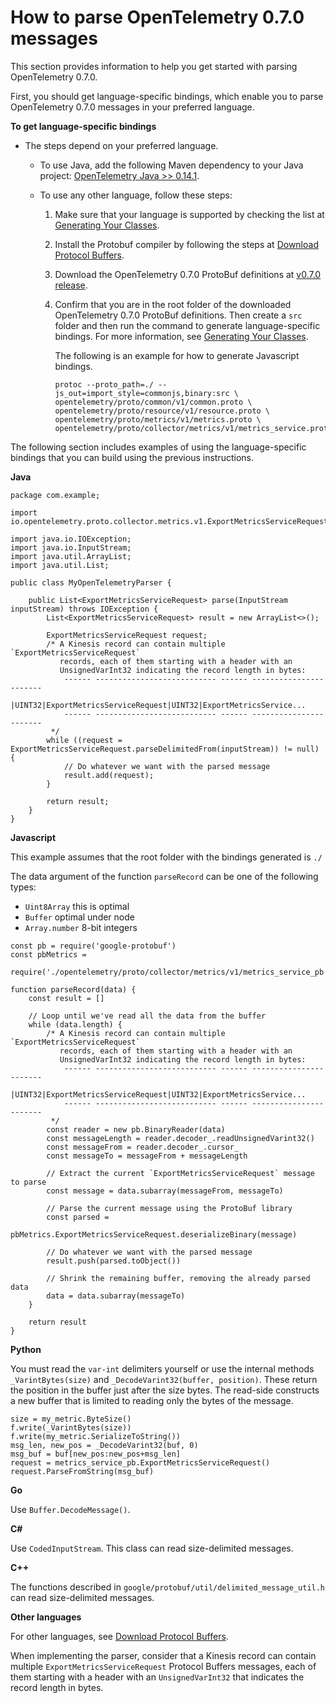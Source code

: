 # How to parse OpenTelemetry 0\.7\.0 messages<a name="CloudWatch-metric-streams-formats-opentelemetry-parse"></a>

This section provides information to help you get started with parsing OpenTelemetry 0\.7\.0\.

First, you should get language\-specific bindings, which enable you to parse OpenTelemetry 0\.7\.0 messages in your preferred language\.

**To get language\-specific bindings**
+ The steps depend on your preferred language\.
  + To use Java, add the following Maven dependency to your Java project: [OpenTelemetry Java >> 0\.14\.1](https://mvnrepository.com/artifact/io.opentelemetry/opentelemetry-proto/0.14.1)\.
  + To use any other language, follow these steps:

    1. Make sure that your language is supported by checking the list at [Generating Your Classes](https://developers.google.com/protocol-buffers/docs/proto3#generating)\.

    1. Install the Protobuf compiler by following the steps at [Download Protocol Buffers](https://developers.google.com/protocol-buffers/docs/downloads)\.

    1. Download the OpenTelemetry 0\.7\.0 ProtoBuf definitions at [v0\.7\.0 release](https://github.com/open-telemetry/opentelemetry-proto/releases/tag/v0.7.0)\. 

    1. Confirm that you are in the root folder of the downloaded OpenTelemetry 0\.7\.0 ProtoBuf definitions\. Then create a `src` folder and then run the command to generate language\-specific bindings\. For more information, see [Generating Your Classes](https://developers.google.com/protocol-buffers/docs/proto3#generating)\. 

       The following is an example for how to generate Javascript bindings\.

       ```
       protoc --proto_path=./ --js_out=import_style=commonjs,binary:src \
       opentelemetry/proto/common/v1/common.proto \
       opentelemetry/proto/resource/v1/resource.proto \
       opentelemetry/proto/metrics/v1/metrics.proto \
       opentelemetry/proto/collector/metrics/v1/metrics_service.proto
       ```

The following section includes examples of using the language\-specific bindings that you can build using the previous instructions\.

**Java**

```
package com.example;

import io.opentelemetry.proto.collector.metrics.v1.ExportMetricsServiceRequest;

import java.io.IOException;
import java.io.InputStream;
import java.util.ArrayList;
import java.util.List;

public class MyOpenTelemetryParser {

    public List<ExportMetricsServiceRequest> parse(InputStream inputStream) throws IOException {
        List<ExportMetricsServiceRequest> result = new ArrayList<>();

        ExportMetricsServiceRequest request;
        /* A Kinesis record can contain multiple `ExportMetricsServiceRequest`
           records, each of them starting with a header with an
           UnsignedVarInt32 indicating the record length in bytes:
            ------ --------------------------- ------ -----------------------
           |UINT32|ExportMetricsServiceRequest|UINT32|ExportMetricsService...
            ------ --------------------------- ------ -----------------------
         */
        while ((request = ExportMetricsServiceRequest.parseDelimitedFrom(inputStream)) != null) {
            // Do whatever we want with the parsed message
            result.add(request);
        }

        return result;
    }
}
```

**Javascript**

This example assumes that the root folder with the bindings generated is `./`

The data argument of the function `parseRecord` can be one of the following types:
+ `Uint8Array` this is optimal
+ `Buffer` optimal under node
+ `Array.number` 8\-bit integers

```
const pb = require('google-protobuf')
const pbMetrics =
    require('./opentelemetry/proto/collector/metrics/v1/metrics_service_pb')

function parseRecord(data) {
    const result = []

    // Loop until we've read all the data from the buffer
    while (data.length) {
        /* A Kinesis record can contain multiple `ExportMetricsServiceRequest`
           records, each of them starting with a header with an
           UnsignedVarInt32 indicating the record length in bytes:
            ------ --------------------------- ------ -----------------------
           |UINT32|ExportMetricsServiceRequest|UINT32|ExportMetricsService...
            ------ --------------------------- ------ -----------------------
         */
        const reader = new pb.BinaryReader(data)
        const messageLength = reader.decoder_.readUnsignedVarint32()
        const messageFrom = reader.decoder_.cursor_
        const messageTo = messageFrom + messageLength

        // Extract the current `ExportMetricsServiceRequest` message to parse
        const message = data.subarray(messageFrom, messageTo)

        // Parse the current message using the ProtoBuf library
        const parsed =
            pbMetrics.ExportMetricsServiceRequest.deserializeBinary(message)

        // Do whatever we want with the parsed message
        result.push(parsed.toObject())

        // Shrink the remaining buffer, removing the already parsed data
        data = data.subarray(messageTo)
    }

    return result
}
```

**Python**

You must read the `var-int` delimiters yourself or use the internal methods `_VarintBytes(size)` and `_DecodeVarint32(buffer, position)`\. These return the position in the buffer just after the size bytes\. The read\-side constructs a new buffer that is limited to reading only the bytes of the message\. 

```
size = my_metric.ByteSize()
f.write(_VarintBytes(size))
f.write(my_metric.SerializeToString())
msg_len, new_pos = _DecodeVarint32(buf, 0)
msg_buf = buf[new_pos:new_pos+msg_len]
request = metrics_service_pb.ExportMetricsServiceRequest()
request.ParseFromString(msg_buf)
```

**Go**

Use `Buffer.DecodeMessage()`\.

**C\#**

Use `CodedInputStream`\. This class can read size\-delimited messages\.

**C\+\+**

The functions described in `google/protobuf/util/delimited_message_util.h` can read size\-delimited messages\.

**Other languages**

For other languages, see [Download Protocol Buffers](https://developers.google.com/protocol-buffers/docs/downloads)\.

When implementing the parser, consider that a Kinesis record can contain multiple `ExportMetricsServiceRequest` Protocol Buffers messages, each of them starting with a header with an `UnsignedVarInt32` that indicates the record length in bytes\.